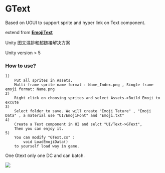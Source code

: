 # GText
Based on UGUI to support sprite and hyper link on Text component.

extend from [**EmojiText**](https://github.com/zouchunyi/EmojiText)

Unity 图文混排和超链接解决方案

Unity version > 5

### How to use?
    1)
        Put all sprites in Assets.
        Multi-frame sprite name format : Name_Index.png , Single frame emoji format: Name.png
    2)
        Right click on choosing sprites and select Assets->Build Emoji to excute
    3)
        Select folder to save. We will create "Emoji Teture" , "Emoji Data" , a material use "UI/EmojiFont" and "Emoji.txt"
    4)
        Create a Text component in UI and selct "UI/Text->GText",
        Then you can enjoy it.
    5)
        You can modify "GText.cs" :
            void LoadEmojiData()
        to yourself load way in game.

One Gtext only one DC and can batch.

![](https://github.com/garsonlab/GText/raw/master/Screenshot.png)